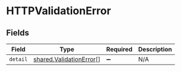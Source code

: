 # HTTPValidationError


## Fields

| Field                                                              | Type                                                               | Required                                                           | Description                                                        |
| ------------------------------------------------------------------ | ------------------------------------------------------------------ | ------------------------------------------------------------------ | ------------------------------------------------------------------ |
| `detail`                                                           | [shared.ValidationError](../../models/shared/validationerror.md)[] | :heavy_minus_sign:                                                 | N/A                                                                |